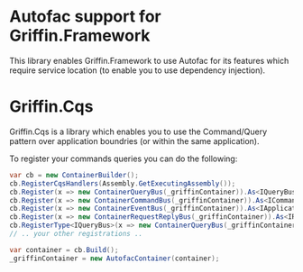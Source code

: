 ﻿Autofac support for Griffin.Framework
==========

This library enables Griffin.Framework to use Autofac for its features which require service location (to enable you to use dependency injection).

# Griffin.Cqs

Griffin.Cqs is a library which enables you to use the Command/Query pattern over application boundries (or within the same application).

To register your commands queries you can do the following:

```csharp
var cb = new ContainerBuilder();
cb.RegisterCqsHandlers(Assembly.GetExecutingAssembly());
cb.Register(x => new ContainerQueryBus(_griffinContainer)).As<IQueryBus>().SingleInstance();
cb.Register(x => new ContainerCommandBus(_griffinContainer)).As<ICommandBus>().SingleInstance();
cb.Register(x => new ContainerEventBus(_griffinContainer)).As<IApplicationEventBus>().SingleInstance();
cb.Register(x => new ContainerRequestReplyBus(_griffinContainer)).As<IRequestReplyBus>().SingleInstance();
cb.RegisterType<IQueryBus>(x => new ContainerQueryBus(_griffinContainer));
// .. your other registrations ..

var container = cb.Build();
_griffinContainer = new AutofacContainer(container);

```